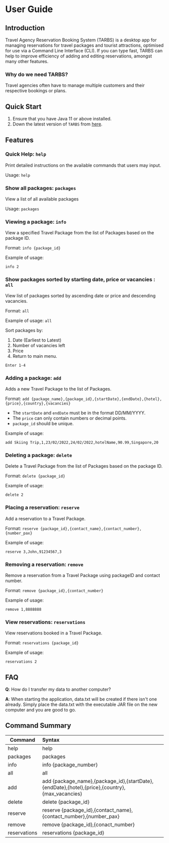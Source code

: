 # User Guide

## Introduction

Travel Agency Reservation Booking System (TARBS) is a desktop app for managing reservations for travel packages and tourist attractions, optimised for use via a Command Line Interface (CLI). If you can type fast, TARBS can help to improve efficiency of adding and editing reservations, amongst many other features.


### Why do we need TARBS?
Travel agencies often have to manage multiple customers and their respective bookings or plans.

## Quick Start

1. Ensure that you have Java 11 or above installed.
1. Down the latest version of `TARBS` from [here](https://github.com/AY2122S2-CS2113-F10-3/tp/releases).

## Features 

### Quick Help: `help`
Print detailed instructions on the available commands that users may input.

Usage: `help`

### Show all packages: `packages`

View a list of all available packages

Usage: `packages`

### Viewing a package: `info`
View a specified Travel Package from the list of Packages based on the package ID.

Format: `info {package_id}`

Example of usage:

`info 2`

### Show packages sorted by starting date, price or vacancies : `all` 
View list of packages sorted by ascending date or price and descending vacancies. 

Format: `all` 

Example of usage:
`all` 

Sort packages by:
1. Date (Earliest to Latest) 
2. Number of vacancies left
3. Price
4. Return to main menu.

`Enter 1-4` 




### Adding a package: `add`
Adds a new Travel Package to the list of Packages.

Format: `add {package_name},{package_id},{startDate},{endDate},{hotel},{price},{country},{vacancies}`

* The `startDate` and `endDate` must be in the format DD/MM/YYYY.
* The `price` can only contain numbers or decimal points.
* `package_id` should be unique. 


Example of usage: 

`add Skiing Trip,1,23/02/2022,24/02/2022,hotelName,90.99,Singapore,20`


### Deleting a package: `delete`
Delete a Travel Package from the list of Packages based on the package ID.

Format: `delete {package_id}`

Example of usage: 

`delete 2`

### Placing a reservation: `reserve`
Add a reservation to a Travel Package.

Format: `reserve {package_id},{contact_name},{contact_number},{number_pax}`

Example of usage: 

`reserve 3,John,91234567,3`

### Removing a reservation: `remove`
Remove a reservation from a Travel Package using packageID and contact number. 

Format: `remove {package_id},{contact_number}`

Example of usage: 

`remove 1,8888888`

### View reservations: `reservations`
View reservations booked in a Travel Package.

Format: `reservations {package_id}`

Example of usage: 

`reservations 2`

## FAQ

**Q**: How do I transfer my data to another computer? 

**A**: When starting the application, data.txt will be created if there isn't one already. Simply place the data.txt with the executable JAR file on the new computer and you are good to go. 



## Command Summary


| Command | Syntax |
| --- | :---  |
| help | help |
| packages | packages |
| info | info {package_number} |
| all | all | 
| add | add {package_name},{package_id},{startDate},{endDate},{hotel},{price},{country},{max_vacancies} |
| delete | delete {package_id} |
| reserve  | reserve {package_id},{contact_name},{contact_number},{number_pax} |
| remove | remove {package_id},{conact_number} |
| reservations | reservations {package_id} |



